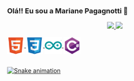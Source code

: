 ### Olá!! Eu sou a Mariane Pagagnotti 👋

<div align="center">
  <a href="https://github.com/rafaballerini">
  <img height="180em" src="https://github-readme-stats.vercel.app/api?username=marianepagagnotti&show_icons=true&theme=cobalt&include_all_commits=true&count_private=true"/>
  <img height="180em" src="https://github-readme-stats.vercel.app/api/top-langs/?username=marianepagagnotti&layout=compact&langs_count=7&theme=cobalt"/>
</div>
  
  <div style="display: inline_block"><br>
    <img align="center" height="40" width="40" src="https://raw.githubusercontent.com/devicons/devicon/master/icons/html5/html5-original.svg">
    <img align="center" height="40" width="40" src="https://raw.githubusercontent.com/devicons/devicon/master/icons/css3/css3-original.svg"> 
    <img align="center" height="40" width="40" src="https://github.com/devicons/devicon/blob/master/icons/arduino/arduino-original.svg">
    <img align="center" height="40" width="40" src="https://raw.githubusercontent.com/devicons/devicon/master/icons/csharp/csharp-original.svg">
  </div>
  
  ##
  
  ![Snake animation](https://github.com/marianepagagnotti/marianepagagnotti/blob/output/github-contribution-grid-snake.svg)
  

